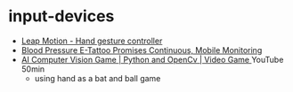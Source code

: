 # input-devices

* [Leap Motion - Hand gesture controller](https://www.ultraleap.com/tracking/)
* [Blood Pressure E-Tattoo Promises Continuous, Mobile Monitoring](https://news.utexas.edu/2022/06/20/blood-pressure-e-tattoo-promises-continuous-mobile-monitoring/)
* [AI Computer Vision Game | Python and OpenCv | Video Game ](https://www.youtube.com/watch?v=fmolIrpXRy0) YouTube 50min
    * using hand as a bat and ball game